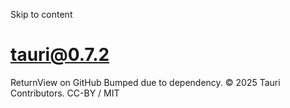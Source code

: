Skip to content
# tauri@0.7.2
ReturnView on GitHub
Bumped due to dependency.
© 2025 Tauri Contributors. CC-BY / MIT
